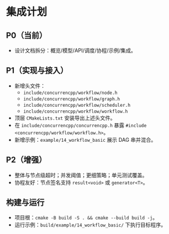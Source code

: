 # 集成计划

## P0（当前）
- 设计文档拆分：概览/模型/API/调度/协程/示例/集成。

## P1（实现与接入）
- 新增头文件：
  - `include/concurrencpp/workflow/node.h`
  - `include/concurrencpp/workflow/graph.h`
  - `include/concurrencpp/workflow/scheduler.h`
  - `include/concurrencpp/workflow/workflow.h`
- 顶层 `CMakeLists.txt` 安装导出上述头文件。
- 在 `include/concurrencpp/concurrencpp.h` 暴露 `#include <concurrencpp/workflow/workflow.h>`。
- 新增示例：`example/14_workflow_basic` 展示 DAG 串并混合。

## P2（增强）
- 整体与节点级超时；并发阈值；更细策略；单元测试覆盖。
- 协程友好：节点签名支持 `result<void>` 或 `generator<T>`。

## 构建与运行
- 项目根：`cmake -B build -S . && cmake --build build -j`。
- 运行示例：`build/example/14_workflow_basic/` 下执行目标程序。